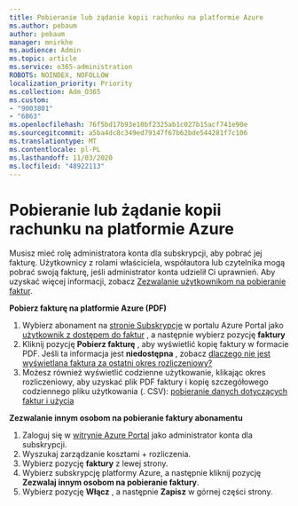 ```yaml
---
title: Pobieranie lub żądanie kopii rachunku na platformie Azure
ms.author: pebaum
author: pebaum
manager: mnirkhe
ms.audience: Admin
ms.topic: article
ms.service: o365-administration
ROBOTS: NOINDEX, NOFOLLOW
localization_priority: Priority
ms.collection: Adm_O365
ms.custom:
- "9003801"
- "6863"
ms.openlocfilehash: 76f5bd17b93e10bf2325ab1c027b15acf741e90e
ms.sourcegitcommit: a5ba4dc8c349ed79147f67b62bde544281f7c106
ms.translationtype: MT
ms.contentlocale: pl-PL
ms.lasthandoff: 11/03/2020
ms.locfileid: "48922113"
---
```

# <a name="download-or-request-a-copy-of-my-bill-in-azure"></a>Pobieranie lub żądanie kopii rachunku na platformie Azure

Musisz mieć rolę administratora konta dla subskrypcji, aby pobrać jej fakturę. Użytkownicy z rolami właściciela, współautora lub czytelnika mogą pobrać swoją fakturę, jeśli administrator konta udzielił Ci uprawnień. Aby uzyskać więcej informacji, zobacz [Zezwalanie użytkownikom na pobieranie faktur](https://docs.microsoft.com/azure/cost-management-billing/manage/manage-billing-access#opt-in).

**Pobierz fakturę na platformie Azure (PDF)**

1. Wybierz abonament na [stronie Subskrypcje](https://portal.azure.com/#blade/Microsoft_Azure_Billing/SubscriptionsBlade) w portalu Azure Portal jako [użytkownik z dostępem do faktur](https://docs.microsoft.com/azure/cost-management-billing/manage/manage-billing-access?WT.mc_id=Portal-Microsoft_Azure_Support) , a następnie wybierz pozycję **faktury**
2. Kliknij pozycję **Pobierz fakturę** , aby wyświetlić kopię faktury w formacie PDF. Jeśli ta informacja jest **niedostępna** , zobacz [dlaczego nie jest wyświetlana faktura za ostatni okres rozliczeniowy?](https://docs.microsoft.com/azure/cost-management-billing/manage/download-azure-invoice-daily-usage-date?WT.mc_id=Portal-Microsoft_Azure_Support#noinvoice)
3. Możesz również wyświetlić codzienne użytkowanie, klikając okres rozliczeniowy, aby uzyskać plik PDF faktury i kopię szczegółowego codziennego pliku użytkowania (. CSV): [pobieranie danych dotyczących faktur i użycia](https://docs.microsoft.com/azure/cost-management-billing/manage/download-azure-invoice-daily-usage-date?WT.mc_id=Portal-Microsoft_Azure_Support)  

**Zezwalanie innym osobom na pobieranie faktury abonamentu**

1. Zaloguj się w [witrynie Azure Portal](https://portal.azure.com/) jako administrator konta dla subskrypcji.
2. Wyszukaj zarządzanie kosztami + rozliczenia.
3. Wybierz pozycję **faktury** z lewej strony.
4. Wybierz subskrypcję platformy Azure, a następnie kliknij pozycję **Zezwalaj innym osobom na pobieranie faktury**.
5. Wybierz pozycję **Włącz** , a następnie **Zapisz** w górnej części strony.
